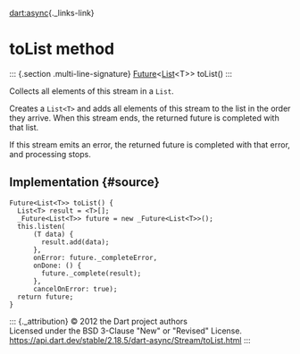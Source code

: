 [dart:async](../../dart-async/dart-async-library){._links-link}

toList method
=============

::: {.section .multi-line-signature}
[Future](../future-class)\<[List](../../dart-core/list-class)\<T\>\>
toList()
:::

Collects all elements of this stream in a `List`.

Creates a `List<T>` and adds all elements of this stream to the list in
the order they arrive. When this stream ends, the returned future is
completed with that list.

If this stream emits an error, the returned future is completed with
that error, and processing stops.

Implementation {#source}
--------------

``` {.language-dart data-language="dart"}
Future<List<T>> toList() {
  List<T> result = <T>[];
  _Future<List<T>> future = new _Future<List<T>>();
  this.listen(
      (T data) {
        result.add(data);
      },
      onError: future._completeError,
      onDone: () {
        future._complete(result);
      },
      cancelOnError: true);
  return future;
}
```

::: {._attribution}
© 2012 the Dart project authors\
Licensed under the BSD 3-Clause \"New\" or \"Revised\" License.\
<https://api.dart.dev/stable/2.18.5/dart-async/Stream/toList.html>
:::
